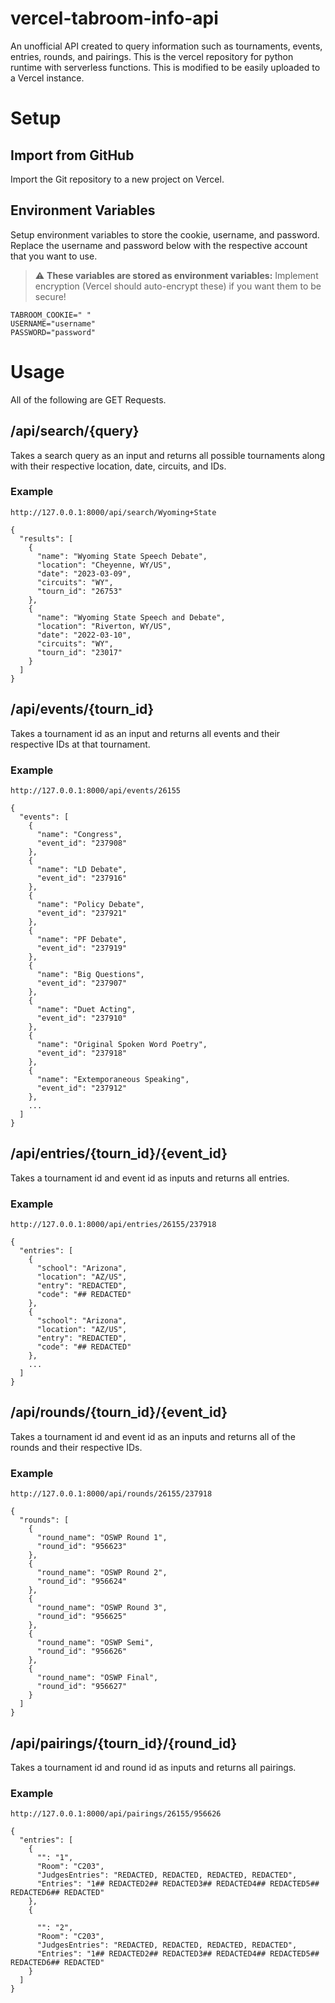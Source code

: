 # vercel-tabroom-info-api
An unofficial API created to query information such as tournaments, events, entries, rounds, and pairings. This is the vercel repository for python runtime with serverless functions. This is modified to be easily uploaded to a Vercel instance. 

# Setup
## Import from GitHub
  Import the Git repository to a new project on Vercel. 
## Environment Variables
Setup environment variables to store the cookie, username, and password. Replace the username and password below with the respective account that you want to use. 
> :warning: **These variables are stored as environment variables:** Implement encryption (Vercel should auto-encrypt these) if you want them to be secure!
```
TABROOM_COOKIE=" "
USERNAME="username"
PASSWORD="password"
```

# Usage
All of the following are GET Requests. 
## /api/search/{query}
Takes a search query as an input and returns all possible tournaments along with their respective location, date, circuits, and IDs.
### Example
```
http://127.0.0.1:8000/api/search/Wyoming+State
```
```
{
  "results": [
    {
      "name": "Wyoming State Speech Debate",
      "location": "Cheyenne, WY/US",
      "date": "2023-03-09",
      "circuits": "WY",
      "tourn_id": "26753"
    },
    {
      "name": "Wyoming State Speech and Debate",
      "location": "Riverton, WY/US",
      "date": "2022-03-10",
      "circuits": "WY",
      "tourn_id": "23017"
    }
  ]
}
```
## /api/events/{tourn_id}
Takes a tournament id as an input and returns all events and their respective IDs at that tournament. 
### Example
```
http://127.0.0.1:8000/api/events/26155
```
```
{
  "events": [
    {
      "name": "Congress",
      "event_id": "237908"
    },
    {
      "name": "LD Debate",
      "event_id": "237916"
    },
    {
      "name": "Policy Debate",
      "event_id": "237921"
    },
    {
      "name": "PF Debate",
      "event_id": "237919"
    },
    {
      "name": "Big Questions",
      "event_id": "237907"
    },
    {
      "name": "Duet Acting",
      "event_id": "237910"
    },
    {
      "name": "Original Spoken Word Poetry",
      "event_id": "237918"
    },
    {
      "name": "Extemporaneous Speaking",
      "event_id": "237912"
    },
    ...
  ]
}
```
## /api/entries/{tourn_id}/{event_id}
Takes a tournament id and event id as inputs and returns all entries.
### Example
```
http://127.0.0.1:8000/api/entries/26155/237918
```
```
{
  "entries": [
    {
      "school": "Arizona",
      "location": "AZ/US",
      "entry": "REDACTED",
      "code": "## REDACTED"
    },
    {
      "school": "Arizona",
      "location": "AZ/US",
      "entry": "REDACTED",
      "code": "## REDACTED"
    },
    ...
  ]
}
```

## /api/rounds/{tourn_id}/{event_id}
Takes a tournament id and event id as an inputs and returns all of the rounds and their respective IDs.
### Example
```
http://127.0.0.1:8000/api/rounds/26155/237918
```
```
{
  "rounds": [
    {
      "round_name": "OSWP Round 1",
      "round_id": "956623"
    },
    {
      "round_name": "OSWP Round 2",
      "round_id": "956624"
    },
    {
      "round_name": "OSWP Round 3",
      "round_id": "956625"
    },
    {
      "round_name": "OSWP Semi",
      "round_id": "956626"
    },
    {
      "round_name": "OSWP Final",
      "round_id": "956627"
    }
  ]
}
```


## /api/pairings/{tourn_id}/{round_id}
Takes a tournament id and round id as inputs and returns all pairings.
### Example
```
http://127.0.0.1:8000/api/pairings/26155/956626
```
```
{
  "entries": [
    {
      "": "1",
      "Room": "C203",
      "JudgesEntries": "REDACTED, REDACTED, REDACTED, REDACTED",
      "Entries": "1## REDACTED2## REDACTED3## REDACTED4## REDACTED5## REDACTED6## REDACTED"
    },
    {
     
      "": "2",
      "Room": "C203",
      "JudgesEntries": "REDACTED, REDACTED, REDACTED, REDACTED",
      "Entries": "1## REDACTED2## REDACTED3## REDACTED4## REDACTED5## REDACTED6## REDACTED"
    }
  ]
}
```





